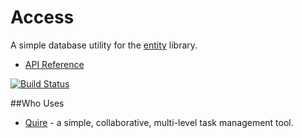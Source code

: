 # Access

A simple database utility for the [entity](https://github.com/rikulo/entity) library.

* [API Reference](http://www.dartdocs.org/documentation/access/0.5.2)

[![Build Status](https://drone.io/github.com/rikulo/access/status.png)](https://drone.io/github.com/rikulo/access/latest)

##Who Uses

* [Quire](https://quire.io) - a simple, collaborative, multi-level task management tool.
